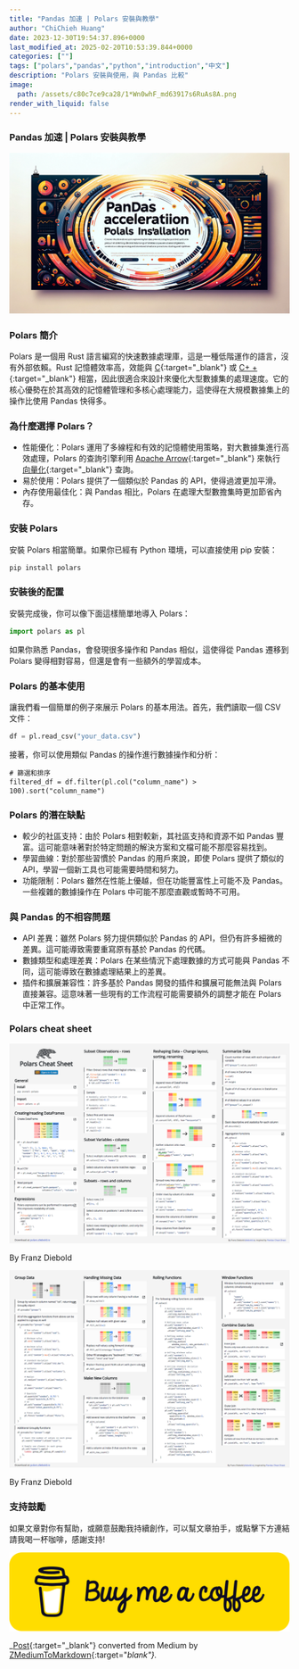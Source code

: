 ```yaml
---
title: "Pandas 加速 | Polars 安裝與教學"
author: "ChiChieh Huang"
date: 2023-12-30T19:54:37.896+0000
last_modified_at: 2025-02-20T10:53:39.844+0000
categories: [""]
tags: ["polars","pandas","python","introduction","中文"]
description: "Polars 安裝與使用，與 Pandas 比較"
image:
  path: /assets/c80c7ce9ca28/1*Wn0whF_md63917s6RuAs8A.png
render_with_liquid: false
---
```


### Pandas 加速 \| Polars 安裝與教學


![](/assets/c80c7ce9ca28/1*Wn0whF_md63917s6RuAs8A.png)

### Polars 簡介

Polars 是一個用 Rust 語言編寫的快速數據處理庫，這是一種低階運作的語言，沒有外部依賴。Rust 記憶體效率高，效能與 [C](https://realpython.com/c-for-python-programmers/){:target="_blank"} 或 [C\+ \+](https://realpython.com/python-vs-cpp/){:target="_blank"} 相當，因此很適合來設計來優化大型數據集的處理速度。它的核心優勢在於其高效的記憶體管理和多核心處理能力，這使得在大規模數據集上的操作比使用 Pandas 快得多。
### 為什麼選擇 Polars？
- 性能優化：Polars 運用了多線程和有效的記憶體使用策略，對大數據集進行高效處理，Polars 的查詢引擎利用 [Apache Arrow](https://arrow.apache.org/){:target="_blank"} 來執行 [向量化](https://www.sciencedirect.com/topics/computer-science/vectorization){:target="_blank"} 查詢。
- 易於使用：Polars 提供了一個類似於 Pandas 的 API，使得過渡更加平滑。
- 內存使用最佳化：與 Pandas 相比，Polars 在處理大型數擔集時更加節省內存。

### 安裝 Polars

安裝 Polars 相當簡單。如果你已經有 Python 環境，可以直接使用 pip 安裝：
```bash
pip install polars
```
### 安裝後的配置

安裝完成後，你可以像下面這樣簡單地導入 Polars：
```javascript
import polars as pl
```

如果你熟悉 Pandas，會發現很多操作和 Pandas 相似，這使得從 Pandas 遷移到 Polars 變得相對容易，但還是會有一些額外的學習成本。
### Polars 的基本使用

讓我們看一個簡單的例子來展示 Polars 的基本用法。首先，我們讀取一個 CSV 文件：
```python
df = pl.read_csv("your_data.csv")
```

接著，你可以使用類似 Pandas 的操作進行數據操作和分析：
```
# 篩選和排序
filtered_df = df.filter(pl.col("column_name") > 100).sort("column_name")
```
### Polars 的潛在缺點
- 較少的社區支持：由於 Polars 相對較新，其社區支持和資源不如 Pandas 豐富。這可能意味著對於特定問題的解決方案和文檔可能不那麼容易找到。
- 學習曲線：對於那些習慣於 Pandas 的用戶來說，即使 Polars 提供了類似的 API，學習一個新工具也可能需要時間和努力。
- 功能限制：Polars 雖然在性能上優越，但在功能豐富性上可能不及 Pandas。一些複雜的數據操作在 Polars 中可能不那麼直觀或暫時不可用。

### 與 Pandas 的不相容問題
- API 差異：雖然 Polars 努力提供類似於 Pandas 的 API，但仍有許多細微的差異。這可能導致需要重寫原有基於 Pandas 的代碼。
- 數據類型和處理差異：Polars 在某些情況下處理數據的方式可能與 Pandas 不同，這可能導致在數據處理結果上的差異。
- 插件和擴展兼容性：許多基於 Pandas 開發的插件和擴展可能無法與 Polars 直接兼容。這意味著一些現有的工作流程可能需要額外的調整才能在 Polars 中正常工作。

### Polars cheat sheet


![By Franz Diebold](/assets/c80c7ce9ca28/1*AXalJMNuwSKF7el-_ljOUA.png)

By Franz Diebold


![By Franz Diebold](/assets/c80c7ce9ca28/1*4oUmtSVBM8RkyNnhjrIENw.png)

By Franz Diebold
### 支持鼓勵

如果文章對你有幫助，或願意鼓勵我持續創作，可以幫文章拍手，或點擊下方連結請我喝一杯咖啡，感謝支持\!


![](/assets/c80c7ce9ca28/1*QCQqlZr6doDP-cszzpaSpw.png)




_[Post](https://medium.com/@cch.chichieh/pandas-%E5%8A%A0%E9%80%9F-polars-%E5%AE%89%E8%A3%9D%E8%88%87%E6%95%99%E5%AD%B8-c80c7ce9ca28){:target="_blank"} converted from Medium by [ZMediumToMarkdown](https://github.com/ZhgChgLi/ZMediumToMarkdown){:target="_blank"}._
